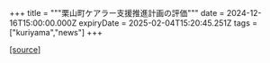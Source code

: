 +++
title = """栗山町ケアラー支援推進計画の評価"""
date = 2024-12-16T15:00:00.000Z
expiryDate = 2025-02-04T15:20:45.251Z
tags = ["kuriyama","news"]
+++


[[source]](https://www.town.kuriyama.hokkaido.jp/soshiki/43/18124.html)
